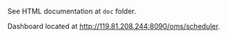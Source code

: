 See HTML documentation at `doc` folder.

Dashboard located at http://119.81.208.244:8090/oms/scheduler.